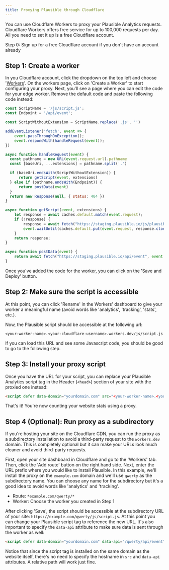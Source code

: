 ```yaml
---
title: Proxying Plausible through Cloudflare
---
```


You can use Cloudflare Workers to proxy your Plausible Analytics requests. Cloudflare Workers offers free service for up to 100,000 requests per day.
All you need to set it up is a free Cloudflare account.

Step 0: Sign up for a free Cloudflare account if you don't have an account already

## Step 1: Create a worker

In you Cloudflare account, click the dropdown on the top left and choose '[Workers](https://workers.cloudflare.com/)'. On the workers page, click on 'Create a Worker' to start configuring your proxy. Next, you'll see a page where you can edit the code for your edge worker. Remove the default code and paste the following code instead:

```js
const ScriptName = '/js/script.js';
const Endpoint = '/api/event';

const ScriptWithoutExtension = ScriptName.replace('.js', '')

addEventListener('fetch', event => {
    event.passThroughOnException();
    event.respondWith(handleRequest(event));
})

async function handleRequest(event) {
  const pathname = new URL(event.request.url).pathname
  const [baseUri, ...extensions] = pathname.split('.')

  if (baseUri.endsWith(ScriptWithoutExtension)) {
      return getScript(event, extensions)
  } else if (pathname.endsWith(Endpoint)) {
      return postData(event)
  }
  return new Response(null, { status: 404 })
}

async function getScript(event, extensions) {
    let response = await caches.default.match(event.request);
    if (!response) {
        response = await fetch("https://staging.plausible.io/js/plausible." + extensions.join("."));
        event.waitUntil(caches.default.put(event.request, response.clone()));
    }
    return response;
}

async function postData(event) {
    return await fetch("https://staging.plausible.io/api/event", event.request);
}
```

Once you've added the code for the worker, you can click on the 'Save and Deploy' button.

## Step 2: Make sure the script is accessible

At this point, you can click 'Rename' in the Workers' dashboard to give your worker a meaningful name (avoid words like 'analytics', 'tracking', 'stats', etc.).

Now, the Plausible script should be accessible at the following url:

```
<your-worker-name>.<your-cloudflare-username>.workers.dev/js/script.js
```

If you can load this URL and see some Javascript code, you should be good to go to the following step.

## Step 3: Install your proxy script

Once you have the URL for your script, you can replace your Plausible Analytics script tag in the Header (`<head>`) section of your site with the proxied one instead:

```html
<script defer data-domain="yourdomain.com" src="<your-worker-name>.<your-cloudflare-username>.workers.dev/js/script.js"></script>
```

That's it! You're now counting your website stats using a proxy.

## Step 4 (Optional): Run proxy as a subdirectory

If you're hosting your site on the Cloudflare CDN, you can run the proxy as a subdirectory installation to avoid a third-party
request to the `workers.dev` domain. This is completely optional but it can make your URLs look much cleaner and avoid third-party
requests.

First, open your site dashboard in Cloudflare and go to the 'Workers' tab. Then, click the 'Add route' button on the right hand side.
Next, enter the URL prefix where you would like to install Plausible. In this example, we'll install the proxy on the `example.com` domain and we'll
use `qwerty` as the subdirectory name. You can choose any name for the subdirectory but it's a good idea to avoid words like 'analytics' and 'tracking'.

* Route: `*example.com/qwerty/*`
* Worker: Choose the worker you created in Step 1

After clicking 'Save', the script should be accessible at the subdirectory URL of your site: `https://example.com/qwerty/js/script.js`. At this point you can
change your Plausible script tag to reference the new URL. It's also important to specify the `data-api` attribute to make sure data is sent through the worker as well:


```html
<script defer data-domain="yourdomain.com" data-api="/qwerty/api/event" src="/qwerty/js/script.js"></script>
```

Notice that since the script tag is installed on the same domain as the website itself, there's no need to specify the hostname in `src` and `data-api` attributes. A
relative path will work just fine.
